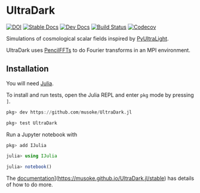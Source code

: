 # UltraDark

[![DOI](https://zenodo.org/badge/265130304.svg)](https://zenodo.org/badge/latestdoi/265130304)
[![Stable Docs](https://img.shields.io/badge/docs-stable-blue.svg)](https://musoke.github.io/UltraDark.jl/stable)
[![Dev Docs](https://img.shields.io/badge/docs-dev-blue.svg)](https://musoke.github.io/UltraDark.jl/dev)
[![Build Status](https://github.com/musoke/UltraDark.jl/workflows/CI/badge.svg)](https://github.com/musoke/UltraDark.jl/actions)
[![Codecov](https://codecov.io/gh/musoke/UltraDark.jl/branch/main/graph/badge.svg)](https://codecov.io/gh/musoke/UltraDark.jl)

Simulations of cosmological scalar fields inspired by [PyUltraLight](https://github.com/auckland-cosmo/PyUltraLight).

UltraDark uses [PencilFFTs](https://jipolanco.github.io/PencilFFTs.jl/stable/) to do Fourier transforms in an MPI environment.


## Installation

You will need [Julia](https://julialang.org/).

To install and run tests, open the Julia REPL and enter `pkg` mode by pressing
`]`.
```julia
pkg> dev https://github.com/musoke/UltraDark.jl

pkg> test UltraDark
```

Run a Jupyter notebook with
```julia
pkg> add IJulia

julia> using IJulia

julia> notebook()
```

The [documentation](https://img.shields.io/badge/docs-stable-blue.svg)](https://musoke.github.io/UltraDark.jl/stable) has details of how to do more.
